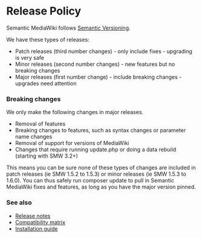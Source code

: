 # Release Policy

Semantic MediaWiki follows [Semantic Versioning](https://semver.org/).

We have these types of releases:

* Patch releases (third number changes) - only include fixes - upgrading is very safe
* Minor releases (second number changes) - new features but no breaking changes
* Major releases (first number change) - include breaking changes - upgrades need attention

### Breaking changes

We only make the following changes in major releases.

* Removal of features
* Breaking changes to features, such as syntax changes or parameter name changes
* Removal of support for versions of MediaWiki
* Changes that require running update.php or doing a data rebuild (starting with SMW 3.2+)

This means you can be sure none
of these types of changes are included in patch releases (ie SMW 1.5.2 to 1.5.3) or minor
releases (ie SMW 1.5.3 to 1.6.0). You can thus safely run composer update to pull in
Semantic MediaWiki fixes and features, as long as you have the major version pinned.

### See also

* [Release notes](releasenotes/README.md#release-notes)
* [Compatibility matrix](COMPATIBILITY.md#compatibility)
* [Installation guide](INSTALL.md#installation-guide-brief)
